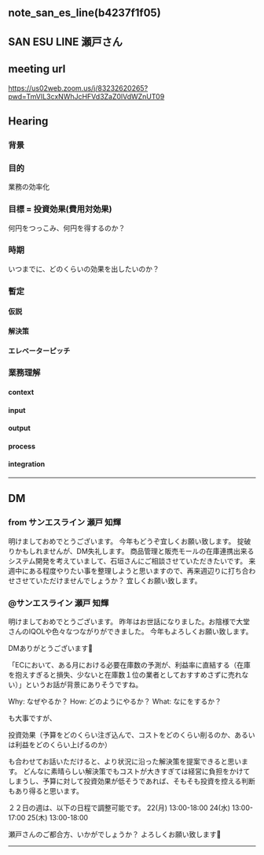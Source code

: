 note_san_es_line(b4237f1f05)
---

SAN ESU LINE 瀬戸さん
---

## meeting url
https://us02web.zoom.us/j/83232620265?pwd=TmVIL3cxNWhJcHFVd3ZaZ0lVdWZnUT09

## Hearing
### 背景

### 目的
業務の効率化

### 目標 = 投資効果(費用対効果)
何円をつっこみ、何円を得するのか？

### 時期
いつまでに、どのくらいの効果を出したいのか？

### 暫定
#### 仮説
#### 解決策
#### エレベーターピッチ

### 業務理解
#### context
#### input
#### output
#### process
#### integration

---
## DM
### from サンエスライン 瀬戸 知輝
明けましておめでとうございます。
今年もどうぞ宜しくお願い致します。
掟破りかもしれませんが、DM失礼します。
商品管理と販売モールの在庫連携出来るシステム開発を考えていまして、石垣さんにご相談させていただきたいです。
来週中にある程度やりたい事を整理しようと思いますので、再来週辺りに打ち合わせさせていただけませんでしょうか？
宜しくお願い致します。

### @サンエスライン 瀬戸 知輝
明けましておめでとうございます。
昨年はお世話になりました。お陰様で大堂さんのIQOLや色々なつながりができました。
今年もよろしくお願い致します。

DMありがとうございます:pray:

「ECにおいて、ある月における必要在庫数の予測が、利益率に直結する（在庫を抱えすぎると損失、少ないと在庫数１位の業者としておすすめさずに売れない）」というお話が背景にありそうですね。

Why: なぜやるか？
How: どのようにやるか？
What: なにをするか？

も大事ですが、

投資効果（予算をどのくらい注ぎ込んで、コストをどのくらい削るのか、あるいは利益をどのくらい上げるのか）

も合わせてお話いただけると、より状況に沿った解決策を提案できると思います。
どんなに素晴らしい解決策でもコストが大きすぎては経営に負担をかけてしまうし、予算に対して投資効果が低そうであれば、そもそも投資を控える判断もあり得ると思います。

２２日の週は、以下の日程で調整可能です。
22(月) 13:00-18:00
24(水) 13:00-17:00
25(木)  13:00-18:00

瀬戸さんのご都合方、いかがでしょうか？
よろしくお願い致します:pray:

---



